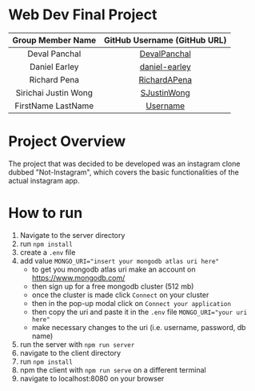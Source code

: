 # Web Dev Final Project
| Group Member Name | GitHub Username (GitHub URL)|
| :------------------------:|:--------------------------------------:|
| Deval Panchal | [DevalPanchal](https://github.com/DevalPanchal) |
| Daniel Earley | [daniel-earley](https://github.com/daniel-earley) |
| Richard Pena | [RichardAPena](https://github.com/RichardAPena) |
| Sirichai Justin Wong | [SJustinWong](https://github.com/SJustinWong) |
| FirstName LastName | [Username](https://github.com/) |

# Project Overview
The project that was decided to be developed was an instagram clone dubbed "Not-Instagram", which covers the basic functionalities of the actual instagram app.

# How to run
1. Navigate to the server directory
2. run `npm install`
3. create a `.env` file
4. add value `MONGO_URI="insert your mongodb atlas uri here"`
    - to get you mongodb atlas uri make an account on https://www.mongodb.com/
    - then sign up for a free mongodb cluster (512 mb)
    - once the cluster is made click `Connect` on your cluster
    - then in the pop-up modal click on `Connect your application`
    - then copy the uri and paste it in the `.env` file `MONGO_URI="your uri here"`
    - make necessary changes to the uri (i.e. username, password, db name)
5. run the server with `npm run server`
6. navigate to the client directory
7. run `npm install`
8. npm the client with `npm run serve` on a different terminal
9. navigate to localhost:8080 on your browser
